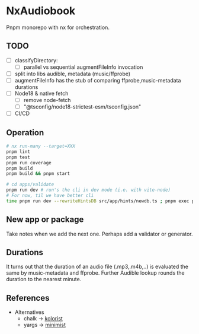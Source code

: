 
# NxAudiobook

Pnpm monorepo with nx for orchestration.

## TODO

- [ ] classifyDirectory:
  - [ ] parallel vs sequential augmentFileInfo invocation
- [ ] split into libs audible, metadata (music/ffprobe)
- [ ] augmentFileInfo has the stub of comparing ffprobe,music-metadata durations
- [ ] Node18 & native fetch
  - [ ] remove node-fetch
  - [ ] "@tsconfig/node18-strictest-esm/tsconfig.json"
- [ ] CI/CD

## Operation

```bash
# nx run-many --target=XXX
pnpm lint
pnpm test
pnpm run coverage
pnpm build
pnpm build && pnpm start

# cd apps/validate
pnpm run dev # run's the cli in dev mode (i.e. with vite-node)
# For now, til we have better cli
time pnpm run dev --rewriteHintsDB src/app/hints/newdb.ts ; pnpm exec prettier --write src/app/hints/newdb.ts ; difft src/app/hints/*db.ts
```

## New app or package

Take notes when we add the next one. Perhaps add a validator or generator.

## Durations

It turns out that the duration of an audio file (.mp3,.m4b,..) is evaluated the same by music-metadata and ffprobe.
Further Audible lookup rounds the duration to the nearest minute.

## References

- Alternatives
  - chalk -> [kolorist](https://github.com/marvinhagemeister/kolorist)
  - yargs -> [minimist](https://github.com/minimistjs/minimist)
